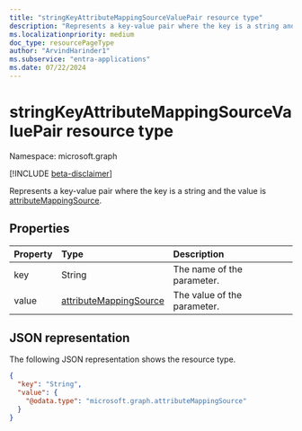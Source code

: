 ```yaml
---
title: "stringKeyAttributeMappingSourceValuePair resource type"
description: "Represents a key-value pair where the key is a string and the value is attributeMappingSource."
ms.localizationpriority: medium
doc_type: resourcePageType
author: "ArvindHarinder1"
ms.subservice: "entra-applications"
ms.date: 07/22/2024
---
```


# stringKeyAttributeMappingSourceValuePair resource type

Namespace: microsoft.graph

[!INCLUDE [beta-disclaimer](../../includes/beta-disclaimer.md)]

Represents a key-value pair where the key is a string and the value is [attributeMappingSource](synchronization-attributemappingsource.md).

## Properties
| Property       | Type    |Description|
|:---------------|:--------|:----------|
|key|String|The name of the parameter.|
|value|[attributeMappingSource](synchronization-attributemappingsource.md)|The value of the parameter.|

## JSON representation

The following JSON representation shows the resource type.

<!-- {
  "blockType": "resource",
  "optionalProperties": [

  ],
  "@odata.type": "microsoft.graph.stringKeyAttributeMappingSourceValuePair"
}-->

```json
{
  "key": "String",
  "value": {
    "@odata.type": "microsoft.graph.attributeMappingSource"
  }
}
```

<!-- uuid: 8fcb5dbc-d5aa-4681-8e31-b001d5168d79
2015-10-25 14:57:30 UTC -->
<!--
{
  "type": "#page.annotation",
  "description": "stringKeyAttributeMappingSourceValuePair resource",
  "keywords": "",
  "section": "documentation",
  "tocPath": "",
  "suppressions": []
}
-->


